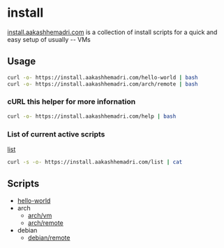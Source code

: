# install

[install.aakashhemadri.com](https://github.com/aakashhemadri/install) is a collection of install scripts for a quick and easy setup of usually -- VMs

## Usage

```bash
curl -o- https://install.aakashhemadri.com/hello-world | bash
curl -o- https://install.aakashhemadri.com/arch/remote | bash
```

### cURL this helper for more infornation

```bash
curl -o- https://install.aakashhemadri.com/help | bash
```

### List of current active scripts

[list](https://github.com/aakashhemadri/install/blob/master/list)


```bash
curl -s -o- https://install.aakashhemadri.com/list | cat
```

## Scripts

- [hello-world](https://github.com/aakashhemadri/install/blob/master/hello-world)
- arch
  - [arch/vm](https://github.com/aakashhemadri/install/blob/master/arch/vm)
  - [arch/remote](https://github.com/aakashhemadri/install/blob/master/arch/remote)
- debian
  - [debian/remote](https://github.com/aakashhemadri/install/blob/master/debian/remote)
